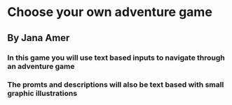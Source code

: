 # Choose your own adventure game
## By Jana Amer

### In this game you will use text based inputs to navigate through an adventure game
### The promts and descriptions will also be text based with small graphic illustrations
